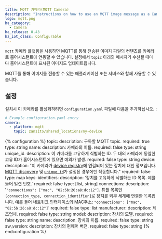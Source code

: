 ```yaml
---
title: MQTT 카메라(MQTT Camera)
description: "Instructions on how to use an MQTT image message as a Camera within Home Assistant."
logo: mqtt.png
ha_category:
  - Camera
ha_release: 0.43
ha_iot_class: Configurable
---
```


`mqtt` 카메라 플랫폼을 사용하면 MQTT를 통해 전송된 이미지 파일의 컨텐츠를 카메라로 홈어시스턴트에 연동할 수 있습니다. 설정에서 `topic` 아래의 메시지가 수신될 때마다 홈어시스턴트에 표시된 이미지도 업데이트됩니다.

MQTT를 통해 이미지를 전송할 수 있는 애플리케이션 또는 서비스와 함께 사용할 수 있습니다.

## 설정

설치시 이 카메라를 활성화하려면 `configuration.yaml` 파일에 다음을 추가하십시오. : 

```yaml
# Example configuration.yaml entry
camera:
  - platform: mqtt
    topic: zanzito/shared_locations/my-device
```

{% configuration %}
topic:
  description: 구독할 MQTT topic.
  required: true
  type: string
name:
  description: 카메라의 이름.
  required: false
  type: string
unique_id:
  description: 이 카메라를 고유하게 식별하는 ID. 두 대의 카메라에 동일한 고유 ID가 홈어시스턴트에 있으면 예외가 발생.
  required: false
  type: string
device:
  description: "이 카메라가 [device registry](https://developers.home-assistant.io/docs/en/device_registry_index.html)에 연결되어 있는 장치에 대한 정보입니다. [MQTT discovery](/docs/mqtt/discovery/) 및 [`unique_id`](#unique_id)가 설정된 경우에만 작동합니다." 
  required: false
  type: map
  keys:
    identifiers:
      description: '장치를 고유하게 식별하는 ID 목록. 예를 들어 일련 번호.'
      required: false
      type: [list, string]
    connections:
      description: '`"connections": ["mac", "02:5b:26:a8:dc:12"]`. 튜플 목록인 `[connection_type, connection_identifier]`로 장치를 외부 세계에 연결한 목록입니다. 예를 들어 네트워크 인터페이스의 MAC주소: `"connections": ["mac", "02:5b:26:a8:dc:12"]`'
      required: false
      type: list
    manufacturer:
      description: 제조업체.
      required: false
      type: string
    model:
      description: 장치의 모델.
      required: false
      type: string
    name:
      description: 장치의 이름.
      required: false
      type: string
    sw_version:
      description: 장치의 펌웨어 버전.
      required: false
      type: string
{% endconfiguration %}
